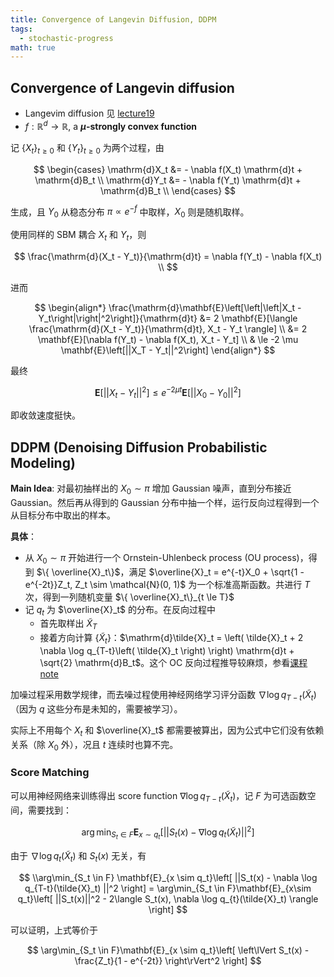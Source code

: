```yaml
---
title: Convergence of Langevin Diffusion, DDPM
tags:
  - stochastic-progress
math: true
---
```

## Convergence of Langevin diffusion

- Langevim diffusion 见 [lecture19](Lecture19-Informal-Definition-of-Diffusion-and-Examples.md)
- $f: \mathbb{R}^d \rightarrow \mathbb{R}$, a **$\mu$-strongly convex function**

记 $\{ X_t\}_{t\ge0}$ 和 $\{ Y_t\}_{t\ge0}$ 为两个过程，由

$$
\begin{cases}
    \mathrm{d}X_t &= - \nabla f(X_t) \mathrm{d}t + \mathrm{d}B_t \\
    \mathrm{d}Y_t &= - \nabla f(Y_t) \mathrm{d}t + \mathrm{d}B_t \\
\end{cases}
$$

生成，且 $Y_0$ 从稳态分布 $\pi \propto e^{-f}$ 中取样，$X_0$ 则是随机取样。

使用同样的 SBM 耦合 $X_t$ 和 $Y_t$，则

$$
\frac{\mathrm{d}(X_t - Y_t)}{\mathrm{d}t} = \nabla f(Y_t) - \nabla f(X_t) \\
$$

进而

$$
\begin{align*}
    \frac{\mathrm{d}\mathbf{E}\left[\left|\left|X_t - Y_t\right|\right|^2\right]}{\mathrm{d}t} &= 2 \mathbf{E}[\langle \frac{\mathrm{d}(X_t - Y_t)}{\mathrm{d}t}, X_t - Y_t \rangle] \\
    &= 2 \mathbf{E}[\nabla f(Y_t) - \nabla f(X_t), X_t - Y_t] \\
    & \le -2 \mu \mathbf{E}\left[||X_T - Y_t||^2\right]
\end{align*} 
$$

最终

$$
\mathbf{E}[||X_t - Y_t||^2] \le e^{-2\mu t}\mathbf{E}[||X_0 - Y_0||^2]
$$

即收敛速度挺快。

## DDPM (Denoising Diffusion Probabilistic Modeling)

**Main Idea**: 对最初抽样出的 $X_0 \sim \pi$ 增加 Gaussian 噪声，直到分布接近 Gaussian。然后再从得到的 Gaussian 分布中抽一个样，运行反向过程得到一个从目标分布中取出的样本。

**具体**：

- 从 $X_0 \sim \pi$ 开始进行一个 Ornstein-Uhlenbeck process (OU process)，得到 $\{ \overline{X}_t\}$，满足 $\overline{X}_t = e^{-t}X_0 + \sqrt{1 - e^{-2t}}Z_t, Z_t \sim \mathcal{N}(0, 1)$ 为一个标准高斯函数。共进行 $T$ 次，得到一列随机变量 $\{ \overline{X}_t\}_{t \le T}$
- 记 $q_t$ 为 $\overline{X}_t$ 的分布。在反向过程中
  - 首先取样出 $\tilde{X}_T$
  - 接着方向计算 $\{ \tilde{X}_t\}$：$\mathrm{d}\tilde{X}_t = \left( \tilde{X}_t + 2 \nabla \log q_{T-t}\left( \tilde{X}_t \right) \right) \mathrm{d}t + \sqrt{2} \mathrm{d}B_t$。这个 OC 反向过程推导较麻烦，参看[课程 note](./lec23-sp24.pdf)

加噪过程采用数学规律，而去噪过程使用神经网络学习评分函数 $\nabla \log q_{T-t}(\tilde{X}_t)$（因为 $q$ 这些分布是未知的，需要被学习）。

实际上不用每个 $X_t$ 和 $\overline{X}_t$ 都需要被算出，因为公式中它们没有依赖关系（除 $X_0$ 外），况且 $t$ 连续时也算不完。

### Score Matching

可以用神经网络来训练得出 score function $\nabla \log q_{T-t}(\tilde{X}_t)$，记 $F$ 为可选函数空间，需要找到：

$$
\arg\min_{S_t \in F} \mathbf{E}_{x \sim q_t}\left[ ||S_t(x) - \nabla \log q_{t}(\tilde{X}_t) ||^2 \right]
$$

由于 $\nabla \log q_{t}(\tilde{X}_t)$ 和 $S_t(x)$ 无关，有

$$
\\arg\min_{S_t \in F} \mathbf{E}_{x \sim q_t}\left[ ||S_t(x) - \nabla \log q_{T-t}(\tilde{X}_t) ||^2 \right] = \arg\min_{S_t \in F}\mathbf{E}_{x\sim q_t}\left[ ||S_t(x)||^2 - 2\langle S_t(x), \nabla \log q_{t}(\tilde{X}_t) \rangle \right]
$$

可以证明，上式等价于

$$
\arg\min_{S_t \in F}\mathbf{E}_{x \sim q_t}\left[ \left\lVert S_t(x) - \frac{Z_t}{1 - e^{-2t}} \right\rVert^2 \right]
$$